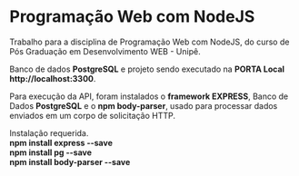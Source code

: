 # Programação Web com NodeJS
Trabalho para a disciplina de Programação Web com NodeJS, do curso de Pós Graduação em Desenvolvimento WEB  - Unipê.

Banco de dados <b>PostgreSQL</b> e projeto sendo executado na <b>PORTA Local http://localhost:3300</b>.

Para execução da API, foram instalados o <b>framework EXPRESS</b>, Banco de Dados <b>PostgreSQL</b> e o <b>npm body-parser</b>, usado para processar dados enviados em um corpo de solicitação HTTP.

Instalação requerida. <br>
<b>npm install express --save</b> <br>
<b>npm install pg --save</b> <br>
<b>npm install body-parser --save</b>
